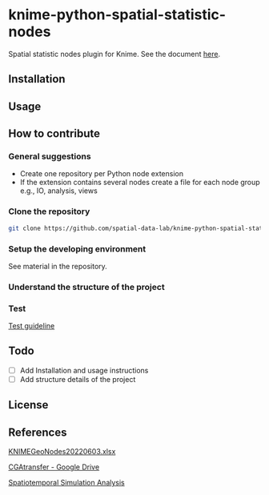 # knime-python-spatial-statistic-nodes

Spatial statistic nodes plugin for Knime. See the document [here](https://docs.knime.com/latest/pure_python_node_extensions_guide/index.html#introduction).


## Installation





## Usage






## How to contribute

### General suggestions

- Create one repository per Python node extension
- If the extension contains several nodes create a file for each node group e.g., IO, analysis,
views

### Clone the repository

```bash
git clone https://github.com/spatial-data-lab/knime-python-spatial-statistic-nodes.git
```

### Setup the developing environment

See material in the repository.

### Understand the structure of the project


### Test

[Test guideline ](https://docs.google.com/document/d/1XrJFvqVCreyBGRcP9M-M9afq0l5gFGIMxk_SUpno1yc/edit?usp=sharing)
## Todo

- [ ] Add Installation and usage instructions
- [ ] Add structure details of the project
## License

## References

[KNIMEGeoNodes20220603.xlsx](https://docs.google.com/spreadsheets/d/1qXoCPaJtxtbdXp7wjqliCQ7hAWkyBObF/edit?usp=sharing&ouid=102101640576662100418&rtpof=true&sd=true)

[CGAtransfer - Google Drive](https://drive.google.com/drive/folders/1WhZ6lURlsPx4YbSZWPyv2QRGDPnkofdk?usp=sharing)


[Spatiotemporal Simulation Analysis](http://129.174.21.126:8080/knime/webportal/space/)

